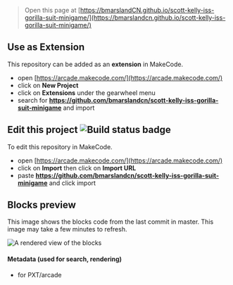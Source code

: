  


> Open this page at [https://bmarslandCN.github.io/scott-kelly-iss-gorilla-suit-minigame/](https://bmarslandcn.github.io/scott-kelly-iss-gorilla-suit-minigame/)

## Use as Extension

This repository can be added as an **extension** in MakeCode.

* open [https://arcade.makecode.com/](https://arcade.makecode.com/)
* click on **New Project**
* click on **Extensions** under the gearwheel menu
* search for **https://github.com/bmarslandcn/scott-kelly-iss-gorilla-suit-minigame** and import

## Edit this project ![Build status badge](https://github.com/Code-Ninjas-Home-Office/scott-kelly-iss-gorilla-suit-minigame/workflows/MakeCode/badge.svg)

To edit this repository in MakeCode.

* open [https://arcade.makecode.com/](https://arcade.makecode.com/)
* click on **Import** then click on **Import URL**
* paste **https://github.com/bmarslandcn/scott-kelly-iss-gorilla-suit-minigame** and click import

## Blocks preview

This image shows the blocks code from the last commit in master.
This image may take a few minutes to refresh.

![A rendered view of the blocks](https://github.com/Code-Ninjas-Home-Office/scott-kelly-iss-gorilla-suit-minigame/raw/master/.github/makecode/blocks.png)

#### Metadata (used for search, rendering)

* for PXT/arcade
<script src="https://makecode.com/gh-pages-embed.js"></script><script>makeCodeRender("{{ site.makecode.home_url }}", "{{ site.github.owner_name }}/{{ site.github.repository_name }}");</script>
